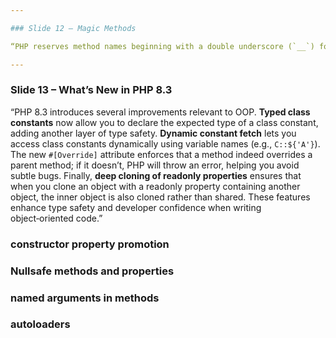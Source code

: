```yaml
---

### Slide 12 – Magic Methods

“PHP reserves method names beginning with a double underscore (`__`) for **magic methods**.  These special methods let you customize how objects behave in specific situations.  The constructor (`__construct`) and the cloning method (`__clone`) run when an object is created and cloned.  Magic methods like `__serialize` and `__unserialize` handle object serialization, while `__debugInfo` customizes debug output.  Property and method overloading methods (`__get`, `__set`, `__isset`, `__unset`, `__call`, `__callStatic`) allow you to intercept access to undefined or inaccessible members.  `__toString` lets an object be converted to a string, and `__invoke` makes an object callable like a function.  Except for the constructor, destructor and clone methods, magic methods must be declared **public**.  Use these methods sparingly and consistently to implement advanced behaviours such as proxies or dynamic properties.”

---
```


### Slide 13 – What’s New in PHP 8.3

“PHP 8.3 introduces several improvements relevant to OOP.  **Typed class constants** now allow you to declare the expected type of a class constant, adding another layer of type safety.  **Dynamic constant fetch** lets you access class constants dynamically using variable names (e.g., `C::${'A'}`).  The new `#[Override]` attribute enforces that a method indeed overrides a parent method; if it doesn’t, PHP will throw an error, helping you avoid subtle bugs.  Finally, **deep cloning of readonly properties** ensures that when you clone an object with a readonly property containing another object, the inner object is also cloned rather than shared.  These features enhance type safety and developer confidence when writing object‑oriented code.”



### constructor property promotion


### Nullsafe methods and properties 

### named arguments in methods

### autoloaders

